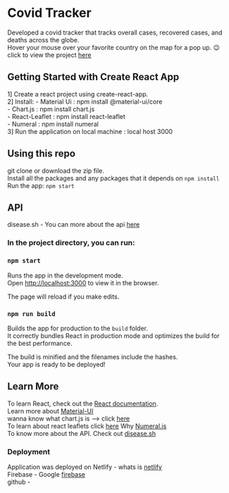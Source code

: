 # Covid Tracker
Developed a covid tracker that tracks overall cases, recovered cases, and deaths across the globe.\
Hover your mouse over your favorite country on the map for a pop up. 😉
click to view the project [here]()

## Getting Started with Create React App

1] Create a react project using create-react-app.\
2] Install: 
    - Material Ui : npm install @material-ui/core\
    - Chart.js : npm install chart.js\
    - React-Leaflet : npm install react-leaflet\
    - Numeral : npm install numeral\
3] Run the application on local machine : local host 3000


## Using this repo
git clone or download the zip file.\
Install all the packages and any packages that it depends on `npm install`
Run the app: `npm start`

## API
disease.sh - You can more about the api [here](https://disease.sh/docs/)

### In the project directory, you can run:

### `npm start`

Runs the app in the development mode.\
Open [http://localhost:3000](http://localhost:3000) to view it in the browser.

The page will reload if you make edits.

### `npm run build`

Builds the app for production to the `build` folder.\
It correctly bundles React in production mode and optimizes the build for the best performance.

The build is minified and the filenames include the hashes.\
Your app is ready to be deployed!


## Learn More

To learn React, check out the [React documentation](https://reactjs.org/).\
Learn more about [Material-UI](https://material-ui.com/getting-started/installation/)\
wanna know what chart.js is --> click [here](https://www.chartjs.org/docs/latest/)\
To learn about react leaflets click [here](https://react-leaflet.js.org/docs/start-installation)
Why [Numeral.js](http://numeraljs.com)\
To know more about the API. Check out [disease.sh](https://disease.sh)

### Deployment
Application was deployed on 
Netlify - whats is [netlify](https://www.netlify.com)\
Firebase - Google [firebase](https://firebase.google.com)\
github - 
